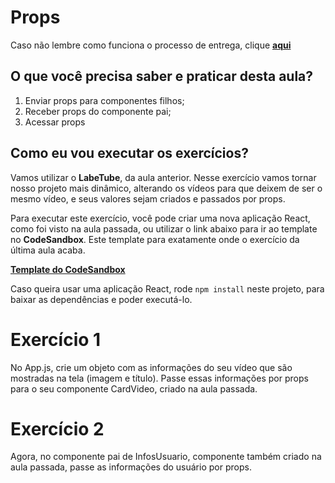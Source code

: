 # Props

Caso não lembre como funciona o processo de entrega, clique [**aqui**](https://github.com/labenuexercicios/instrucoes-entrega)

## O que você precisa saber e praticar desta aula?
1. Enviar props para componentes filhos;
2. Receber props do componente pai;
3. Acessar props


## Como eu vou executar os exercícios?

Vamos utilizar o **LabeTube**, da aula anterior. Nesse exercício vamos tornar nosso projeto mais dinâmico, alterando os vídeos para que deixem de ser o mesmo vídeo, e seus valores sejam criados e passados por props.


Para executar este exercício, você pode criar uma nova aplicação React, como foi visto na aula passada, ou utilizar o link abaixo para ir ao template no **CodeSandbox**. Este template para exatamente onde o exercício da última aula acaba.

[**Template do CodeSandbox**](https://codesandbox.io/s/template-exercicio-props-lhggdm)

Caso queira usar uma aplicação React, rode `npm install` neste projeto, para baixar as dependências e poder executá-lo.

# Exercício 1

No App.js, crie um objeto com as informações do seu vídeo que são mostradas na tela (imagem e título).
Passe essas informações por props para o seu componente CardVideo, criado na aula passada.

# Exercício 2
Agora, no componente pai de InfosUsuario, componente também criado na aula passada, passe as informações do usuário por props.

